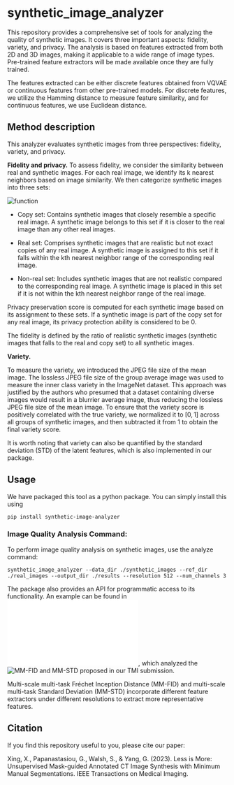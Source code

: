 # synthetic_image_analyzer
This repository provides a comprehensive set of tools for analyzing the quality of synthetic images. It covers three important aspects: fidelity, variety, and privacy. The analysis is based on features extracted from both 2D and 3D images, making it applicable to a wide range of image types. Pre-trained feature extractors will be made available once they are fully trained.

The features extracted can be either discrete features obtained from VQVAE or continuous features from other pre-trained models. For discrete features, we utilize the Hamming distance to measure feature similarity, and for continuous features, we use Euclidean distance. 

## Method description
This analyzer evaluates synthetic images from three perspectives: fidelity, variety, and privacy.

**Fidelity and privacy.**
To assess fidelity, we consider the similarity between real and synthetic images. For each real image, we identify its k nearest neighbors based on image similarity. We then categorize synthetic images into three sets:


![function](https://github.com/XiaodanXing/synthetic_image_analyzer/assets/30890745/eed19acb-1cf7-40d2-a10c-b70ecb46d113)


- Copy set: Contains synthetic images that closely resemble a specific real image. A synthetic image belongs to this set if it is closer to the real image than any other real images.

- Real set: Comprises synthetic images that are realistic but not exact copies of any real image. A synthetic image is assigned to this set if it falls within the kth nearest neighbor range of the corresponding real image.

- Non-real set: Includes synthetic images that are not realistic compared to the corresponding real image. A synthetic image is placed in this set if it is not within the kth nearest neighbor range of the real image.

Privacy preservation score is computed for each synthetic image based on its assignment to these sets. If a synthetic image is part of the copy set for any real image, its privacy protection ability is considered to be 0.

The fidelity is defined by the ratio of realistic synthetic images (synthetic images that falls to the real and copy set) to all synthetic images. 


**Variety.**

To measure the variety, we introduced the JPEG file size of the mean image. The lossless JPEG file size of the group average image was used to measure the inner class variety in the ImageNet dataset. This approach was justified by the authors who presumed that a dataset containing diverse images would result in a blurrier average image, thus reducing the lossless JPEG file size of the mean image. To ensure that the variety score is positively correlated with the true variety, we normalized it to $[0,1]$ across all groups of synthetic images, and then subtracted it from 1 to obtain the final variety score. 

It is worth noting that variety can also be quantified by the standard deviation (STD) of the latent features, which is also implemented in our package. 


## Usage

We have packaged this tool as a python package. You can simply install this using
```
pip install synthetic-image-analyzer
```

### Image Quality Analysis Command:
To perform image quality analysis on synthetic images, use the analyze command:
```
synthetic_image_analyzer --data_dir ./synthetic_images --ref_dir ./real_images --output_dir ./results --resolution 512 --num_channels 3
```

The package also provides an API for programmatic access to its functionality. An example can be found in ![demo.py](./demo.py), which analyzed the ![MM-FID and MM-STD](https://ieeexplore.ieee.org/abstract/document/10077525) proposed in our TMI submission. 

Multi-scale multi-task Fréchet Inception Distance (MM-FID) and multi-scale multi-task Standard Deviation (MM-STD) incorporate different feature extractors under different resolutions to extract more representative features.

## Citation
If you find this repository useful to you, please cite our paper:

Xing, X., Papanastasiou, G., Walsh, S., & Yang, G. (2023). Less is More: Unsupervised Mask-guided Annotated CT Image Synthesis with Minimum Manual Segmentations. IEEE Transactions on Medical Imaging.

